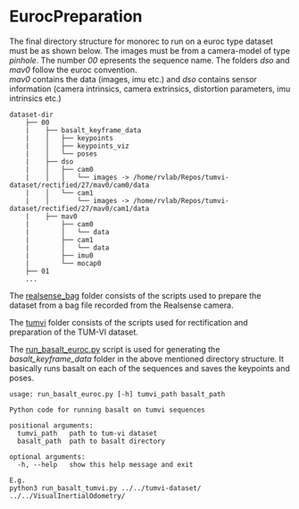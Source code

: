 # EurocPreparation

The final directory structure for monorec to run on a euroc type dataset must be as shown below. 
The images must be from a camera-model of type _pinhole_. The number _00_ epresents the sequence name. The folders _dso_ and _mav0_ follow the euroc convention.  
_mav0_ contains the data (images, imu etc.) and _dso_ contains sensor information (camera intrinsics, camera extrinsics, distortion parameters, imu intrinsics etc.)

```
dataset-dir
    ├── 00
    |    ├── basalt_keyframe_data
    |    │   ├── keypoints
    |    │   ├── keypoints_viz
    |    │   └── poses
    |    ├── dso
    |    │   ├── cam0
    |    │   │   └── images -> /home/rvlab/Repos/tumvi-dataset/rectified/27/mav0/cam0/data
    |    │   └── cam1
    |    │       └── images -> /home/rvlab/Repos/tumvi-dataset/rectified/27/mav0/cam1/data
    |    ├── mav0
    |        ├── cam0
    |        │   └── data
    |        ├── cam1
    |        │   └── data
    |        ├── imu0
    |        └── mocap0
    ├── 01
    ...
```

The [realsense_bag](realsense_bag) folder consists of the scripts used to prepare the dataset from a bag file recorded from the Realsense camera.

The [tumvi](tumvi) folder consists of the scripts used for rectification and preparation of the TUM-VI dataset.

The [run_basalt_euroc.py](run_basalt_euroc.py) script is used for generating the _basalt_keyframe_data_ folder in the above mentioned directory structure. It basically runs basalt on each of the sequences and saves the keypoints and poses.
```
usage: run_basalt_euroc.py [-h] tumvi_path basalt_path

Python code for running basalt on tumvi sequences

positional arguments:
  tumvi_path   path to tum-vi dataset
  basalt_path  path to basalt directory

optional arguments:
  -h, --help   show this help message and exit

E.g.
python3 run_basalt_tumvi.py ../../tumvi-dataset/ ../../VisualInertialOdometry/
```